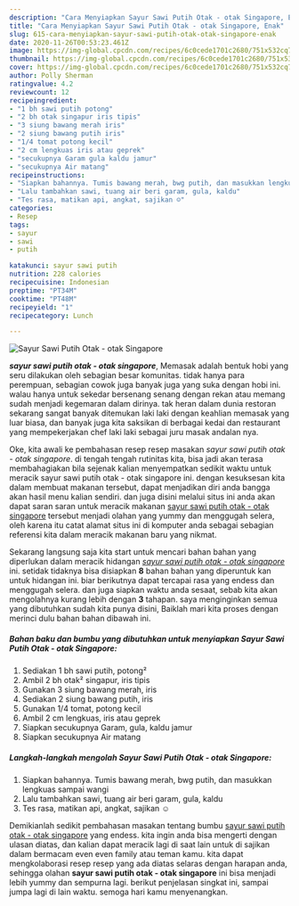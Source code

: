 ```yaml
---
description: "Cara Menyiapkan Sayur Sawi Putih Otak - otak Singapore, Enak"
title: "Cara Menyiapkan Sayur Sawi Putih Otak - otak Singapore, Enak"
slug: 615-cara-menyiapkan-sayur-sawi-putih-otak-otak-singapore-enak
date: 2020-11-26T00:53:23.461Z
image: https://img-global.cpcdn.com/recipes/6c0cede1701c2680/751x532cq70/sayur-sawi-putih-otak-otak-singapore-foto-resep-utama.jpg
thumbnail: https://img-global.cpcdn.com/recipes/6c0cede1701c2680/751x532cq70/sayur-sawi-putih-otak-otak-singapore-foto-resep-utama.jpg
cover: https://img-global.cpcdn.com/recipes/6c0cede1701c2680/751x532cq70/sayur-sawi-putih-otak-otak-singapore-foto-resep-utama.jpg
author: Polly Sherman
ratingvalue: 4.2
reviewcount: 12
recipeingredient:
- "1 bh sawi putih potong"
- "2 bh otak singapur iris tipis"
- "3 siung bawang merah iris"
- "2 siung bawang putih iris"
- "1/4 tomat potong kecil"
- "2 cm lengkuas iris atau geprek"
- "secukupnya Garam gula kaldu jamur"
- "secukupnya Air matang"
recipeinstructions:
- "Siapkan bahannya. Tumis bawang merah, bwg putih, dan masukkan lengkuas sampai wangi"
- "Lalu tambahkan sawi, tuang air beri garam, gula, kaldu"
- "Tes rasa, matikan api, angkat, sajikan ☺"
categories:
- Resep
tags:
- sayur
- sawi
- putih

katakunci: sayur sawi putih 
nutrition: 228 calories
recipecuisine: Indonesian
preptime: "PT34M"
cooktime: "PT48M"
recipeyield: "1"
recipecategory: Lunch

---
```



![Sayur Sawi Putih Otak - otak Singapore](https://img-global.cpcdn.com/recipes/6c0cede1701c2680/751x532cq70/sayur-sawi-putih-otak-otak-singapore-foto-resep-utama.jpg)

<b><i>sayur sawi putih otak - otak singapore</i></b>, Memasak adalah bentuk hobi yang seru dilakukan oleh sebagian besar komunitas. tidak hanya para perempuan, sebagian cowok juga banyak juga yang suka dengan hobi ini. walau hanya untuk sekedar bersenang senang dengan rekan atau memang sudah menjadi kegemaran dalam dirinya. tak heran dalam dunia restoran sekarang sangat banyak ditemukan laki laki dengan keahlian memasak yang luar biasa, dan banyak juga kita saksikan di berbagai kedai dan restaurant yang mempekerjakan chef laki laki sebagai juru masak andalan nya.



Oke, kita awali ke pembahasan resep resep masakan <i>sayur sawi putih otak - otak singapore</i>. di tengah tengah rutinitas kita, bisa jadi akan terasa membahagiakan bila sejenak kalian menyempatkan sedikit waktu untuk meracik sayur sawi putih otak - otak singapore ini. dengan kesuksesan kita dalam membuat makanan tersebut, dapat menjadikan diri anda bangga akan hasil menu kalian sendiri. dan juga disini melalui situs ini anda akan dapat saran saran untuk meracik makanan <u>sayur sawi putih otak - otak singapore</u> tersebut menjadi olahan yang yummy dan menggugah selera, oleh karena itu catat alamat situs ini di komputer anda sebagai sebagian referensi kita dalam meracik makanan baru yang nikmat.


Sekarang langsung saja kita start untuk mencari bahan bahan yang diperlukan dalam meracik hidangan <u><i>sayur sawi putih otak - otak singapore</i></u> ini. setidak tidaknya bisa disiapkan <b>8</b> bahan bahan yang diperuntuk kan untuk hidangan ini. biar berikutnya dapat tercapai rasa yang endess dan menggugah selera. dan juga siapkan waktu anda sesaat, sebab kita akan mengolahnya kurang lebih dengan <b>3</b> tahapan. saya menginginkan semua yang dibutuhkan sudah kita punya disini, Baiklah mari kita proses dengan merinci dulu bahan bahan dibawah ini.

<!--inarticleads1-->

##### Bahan baku dan bumbu yang dibutuhkan untuk menyiapkan Sayur Sawi Putih Otak - otak Singapore:

1. Sediakan 1 bh sawi putih, potong²
1. Ambil 2 bh otak² singapur, iris tipis
1. Gunakan 3 siung bawang merah, iris
1. Sediakan 2 siung bawang putih, iris
1. Gunakan 1/4 tomat, potong kecil
1. Ambil 2 cm lengkuas, iris atau geprek
1. Siapkan secukupnya Garam, gula, kaldu jamur
1. Siapkan secukupnya Air matang




<!--inarticleads2-->

##### Langkah-langkah mengolah Sayur Sawi Putih Otak - otak Singapore:

1. Siapkan bahannya. Tumis bawang merah, bwg putih, dan masukkan lengkuas sampai wangi
1. Lalu tambahkan sawi, tuang air beri garam, gula, kaldu
1. Tes rasa, matikan api, angkat, sajikan ☺




Demikianlah sedikit pembahasan masakan tentang bumbu <u>sayur sawi putih otak - otak singapore</u> yang endess. kita ingin anda bisa mengerti dengan ulasan diatas, dan kalian dapat meracik lagi di saat lain untuk di sajikan dalam bermacam even even family atau teman kamu. kita dapat mengkolaborasi resep resep yang ada diatas selaras dengan harapan anda, sehingga olahan <b>sayur sawi putih otak - otak singapore</b> ini bisa menjadi lebih yummy dan sempurna lagi. berikut penjelasan singkat ini, sampai jumpa lagi di lain waktu. semoga hari kamu menyenangkan.
